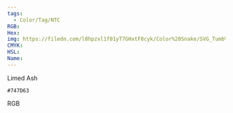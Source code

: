 ```yaml
---
tags:
  - Color/Tag/NTC
RGB:
Hex:
img: https://filedn.com/l0hpzxl1f01yT7GHxtF8cyk/Color%20Snake/SVG_Tumb%20Mass%20No%20Name/747D63.svg
CMYK:
HSL:
Name:
---
```

Limed Ash
```palette
#747D63
```
RGB
